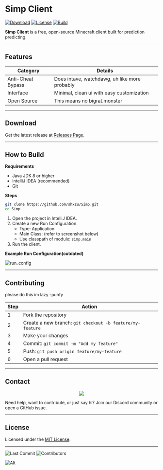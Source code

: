 # Simp Client

[![Download](https://img.shields.io/github/v/release/shxzu/Simp?style=for-the-badge)](https://github.com/shxzu/Simp/releases)
[![License](https://img.shields.io/github/license/shxzu/Simp?style=for-the-badge)](LICENSE)
[![Build](https://img.shields.io/badge/build-passing-brightgreen?style=for-the-badge)](https://github.com/shxzu/Simp)

**Simp Client** is a free, open-source Minecraft client built for prediction predicting.

---

## Features

| Category                | Details                                                                 |
|------------------------|-------------------------------------------------------------------------|
| Anti-Cheat Bypass      | Does intave, watchdawg, uh like more probably                           |
| Interface              | Minimal, clean ui with easy customization                               |
| Open Source            | This means no bigrat.monster                                            |

---

## Download

Get the latest release at [Releases Page](https://github.com/shxzu/Simp/releases).

---

## How to Build

**Requirements**

- Java JDK 8 or higher
- IntelliJ IDEA (recommended)
- Git

**Steps**

```bash
git clone https://github.com/shxzu/Simp.git
cd Simp
```

1. Open the project in IntelliJ IDEA.
2. Create a new Run Configuration:
   - Type: Application
   - Main Class: (refer to screenshot below)
   - Use classpath of module: `simp.main`
3. Run the client.

**Example Run Configuration(outdated)**

![run_config](https://github.com/AbyssClient/GradleMCPBase/assets/170053471/c52c81f5-d339-434b-9220-290cf5a5e019)

---

## Contributing

please do this im lazy -puhfy

| Step | Action |
|------|--------|
| 1    | Fork the repository |
| 2    | Create a new branch: `git checkout -b feature/my-feature` |
| 3    | Make your changes |
| 4    | Commit: `git commit -m "Add my feature"` |
| 5    | Push: `git push origin feature/my-feature` |
| 6    | Open a pull request |

---

## Contact

<p align="center">
  <a href="https://discord.gg/YjU9Za5WVv">
    <img src="https://img.shields.io/discord/1393759278833078413?color=5865F2&label=Join%20Discord&logo=discord&logoColor=white&style=for-the-badge" />
  </a>
</p>

Need help, want to contribute, or just say hi? Join our Discord community or open a GitHub issue.

---

## License

Licensed under the [MIT License](LICENSE).

---

![Last Commit](https://img.shields.io/github/last-commit/shxzu/Simp)
![Contributors](https://img.shields.io/github/contributors/shxzu/Simp)

![Alt](https://repobeats.axiom.co/api/embed/b2ed272e1429e6f0f6fe07b3047e737f32073590.svg "Repobeats analytics image")
